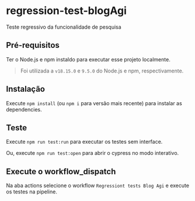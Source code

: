 # regression-test-blogAgi
Teste regressivo da funcionalidade de pesquisa

## Pré-requisitos

Ter o Node.js e npm instaldo para executar esse projeto localmente.

> Foi utilizada a `v18.15.0` e `9.5.0` do Node.js e npm, respectivamente.

## Instalação

Execute `npm install` (ou `npm i` para versão mais recente) para instalar as dependencies.

## Teste

Execute `npm run test:run` para executar os testes sem interface.

Ou, execute `npm run test:open` para abrir o cypress no modo interativo.

## Execute o workflow_dispatch
Na aba actions selecione o workflow `Regressiont tests Blog Agi` e execute os testes na pipeline.

